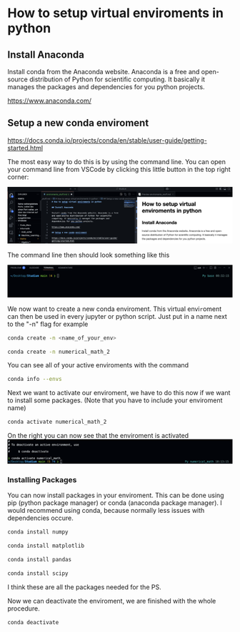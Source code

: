 # How to setup virtual enviroments in python

## Install Anaconda

Install conda from the Anaconda website. Anaconda is a free and open-source distribution of Python for scientific computing. It basically it manages the packages and dependencies for you python projects.

https://www.anaconda.com/

## Setup a new conda enviroment

https://docs.conda.io/projects/conda/en/stable/user-guide/getting-started.html

The most easy way to do this is by using the command line. You can open your command line from VSCode by clicking this little button in the top right corner:

![alt text](image-1.png)

The command line then should look something like this

![alt text](image-2.png)


We now want to create a new conda enviroment. This virtual envi`r`oment can then be used in every jupyter or python script. Just put in a name next to the "-n" flag for example

```bash
conda create -n <name_of_your_env>
```

```bash
conda create -n numerical_math_2
```

You can see all of your active enviroments with the command

```bash
conda info --envs
```

Next we want to activate our enviroment, we have to do this now if we want to install some packages. (Note that you have to include your enviroment name)


```bash
conda activate numerical_math_2
```

On the right you can now see that the enviroment is activated
![alt text](image-3.png)

### Installing Packages

You can now install packages in your enviroment. This can be done using pip (python package manager) or conda (anaconda package manager). I would recommend using conda, because normally less issues with dependencies occure. 

```bash
conda install numpy
```
```bash
conda install matplotlib
```
```bash
conda install pandas
```
```bash
conda install scipy
```

I think these are all the packages needed for the PS.

Now we can deactivate the enviroment, we are finished with the whole procedure.

```bash 
conda deactivate
```





